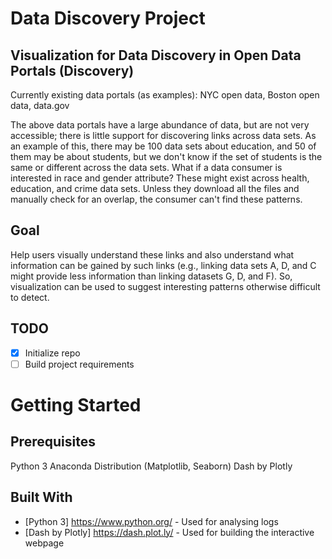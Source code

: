 # Data Discovery Project

## Visualization for Data Discovery in Open Data Portals (Discovery)

Currently existing data portals (as examples): NYC open data, Boston open data, data.gov

The above data portals have a large abundance of data, but are not very accessible; there is little support for discovering links across data sets. As an example of this, there may be 100 data sets about education, and 50 of them may be about students, but we don't know if the set of students is the same or different across the data sets. What if a data consumer is interested in race and gender attribute? These might exist across health, education, and crime data sets. Unless they download all the files and manually check for an overlap, the consumer can't find these patterns.

## Goal

Help users visually understand these links and also understand what information can be gained by such links (e.g., linking data sets A, D, and C might provide less information than linking datasets G, D, and F). So, visualization can be used to suggest interesting patterns otherwise difficult to detect.

## TODO

- [x] Initialize repo
- [ ] Build project requirements

# Getting Started

## Prerequisites

Python 3
Anaconda Distribution (Matplotlib, Seaborn)
Dash by Plotly

## Built With

* [Python 3] https://www.python.org/ - Used for analysing logs
* [Dash by Plotly] https://dash.plot.ly/ - Used for building the interactive webpage
